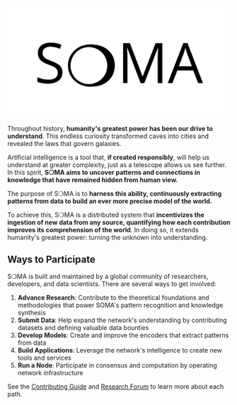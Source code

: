 ![SOMA Wordmark](images/soma_wordmark.png)

Throughout history, **humanity's greatest power has been our drive to understand**. This endless curiosity transformed caves into cities and revealed the laws that govern galaxies.

Artificial intelligence is a tool that, **if created responsibly**, will help us understand at greater complexity, just as a telescope allows us see further. In this spirit, **S❍MA aims to uncover patterns and connections in knowledge that have remained hidden from human view.**

The purpose of S❍MA is to **harness this ability, continuously extracting patterns from data to build an ever more precise model of the world.**

To achieve this, S❍MA is a distributed system that **incentivizes the ingestion of new data from any source, quantifying how each contribution improves its comprehension of the world**. In doing so, it extends humanity's greatest power: turning the unknown into understanding.

## Ways to Participate

S❍MA is built and maintained by a global community of researchers, developers, and data scientists. There are several ways to get involved:

1. **Advance Research**: Contribute to the theoretical foundations and methodologies that power SOMA's pattern recognition and knowledge synthesis
2. **Submit Data**: Help expand the network's understanding by contributing datasets and defining valuable data bounties
3. **Develop Models**: Create and improve the encoders that extract patterns from data
4. **Build Applications**: Leverage the network's intelligence to create new tools and services 
5. **Run a Node**: Participate in consensus and computation by operating network infrastructure

See the [Contributing Guide](./contributing/getting-started.md) and [Research Forum](./research/overview.md) to learn more about each path.
